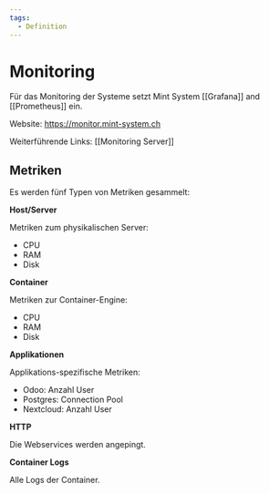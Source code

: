 ```yaml
---
tags:
  - Definition
---
```


# Monitoring

Für das Monitoring der Systeme setzt Mint System [[Grafana]] and [[Prometheus]] ein.

Website: <https://monitor.mint-system.ch>

Weiterführende Links: [[Monitoring Server]]

## Metriken

Es werden fünf Typen von Metriken gesammelt:

**Host/Server**

Metriken zum physikalischen Server:

- CPU
- RAM
- Disk

**Container**

Metriken zur Container-Engine:

- CPU
- RAM
- Disk

**Applikationen**

Applikations-spezifische Metriken:

- Odoo: Anzahl User
- Postgres: Connection Pool
- Nextcloud: Anzahl User

**HTTP**

Die Webservices werden angepingt.

**Container Logs**

Alle Logs der Container.
